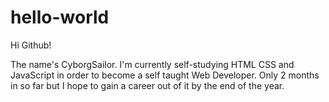 # hello-world
Hi Github!

The name's CyborgSailor.
I'm currently self-studying HTML CSS and JavaScript in order to become a self taught Web Developer.
Only 2 months in so far but I hope to gain a career out of it by the end of the year.
